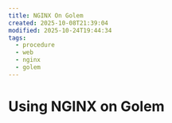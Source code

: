 ```yaml
---
title: NGINX On Golem
created: 2025-10-08T21:39:04
modified: 2025-10-24T19:44:34
tags:
  - procedure
  - web
  - nginx
  - golem
---
```


# Using NGINX on Golem
